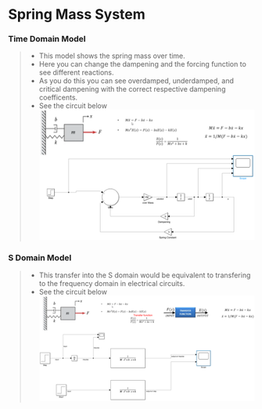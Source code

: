 # Spring Mass System 

### Time Domain Model
> * This model shows the spring mass over time. 
> * Here you can change the dampening and the forcing function to see different reactions. 
> * As you do this you can see overdamped, underdamped, and critical dampening with the correct respective dampening coefficents. 
> * See the circuit below
![Screenshot](Screenshot.png)


### S Domain Model 
> * This transfer into the S domain would be equivalent to transfering to the frequency domain in electrical circuits. 
> * See the circuit below
![Screenshot2](Screenshot2.png)
